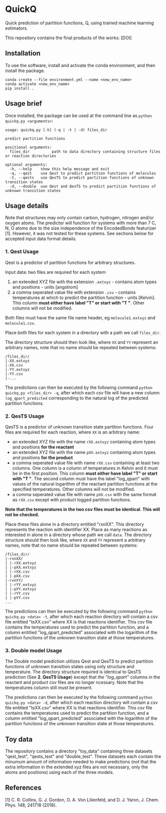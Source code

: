 # QuickQ
Quick prediction of partition functions, Q, using trained machine learning estimators.

This repository contains the final products of the works: [DOI]

## Installation
To use the software, install and activate the conda environment, and then install the package.

```
conda create --file environment.yml --name <new_env_name>
conda activate <new_env_name>
pip install .
```
## Usage brief
Once installed, the package can be used at the command line as `python quickq.py <arguments>`:

```
usage: quickq.py [-h] (-q | -t | -d) files_dir

predict partition functions

positional arguments:
  files_dir          path to data directory containing structure files or reaction directories

optional arguments:
  -h, --help    show this help message and exit
  -q, --qest    use Qest to predict partition functions of molecules
  -t, --qests   use QesTS to predict partition functions of unknown transition states
  -d, --double  use Qest and QesTS to predict partition functions of unknown transition states
```
## Usage details
Note that structures may only contain carbon, hydrogen, nitrogen and/or oxygen atoms. The predictor will function for systems with more than 7 C, N, O atoms due to the size independence of the EncodedBonds featurizer [1]. However, it was not tested for these systems. See sections below for accepted input data format details. 

### 1. Qest Usage

Qest is a predictor of partition functions for arbitrary structures. 

Input data: two files are required for each system
1. an extended XYZ file with the extension `.extxyz` - contains atom types and positions - units [angstrom]
2. a comma seperated value file with extension `.csv` - contains temperatures at which to predict the partition function - units [Kelvin]. This column **must either have label "T" or start with "T "**. Other columns will not be modified.

Both files must have the same file name header, eg `molecule1.extxyz` and `molecule1.csv`.

Place both files for each system in a directory with a path we call `files_dir`.

The directory structure should then look like, where `XX` and `YY` represent an arbitrary names, note that no name should be repeated between systems:
```
/files_dir/
|-XX.extxyz
|-XX.csv
|-YY.extxyz
|-YY.csv
|-...
```

The predictions can then be executed by the following command `python quickq.py <files_dir> -q`, after which each csv file will have a new column `log_qpart_predicted` corresponding to the natural log of the predicted partition functions.

### 2. QesTS Usage
QesTS is a predictor of unknown transition state partition functions. Four files are required for each reaction, where `XX` is an arbitrary name:
- an extended XYZ file with the name `rXX.extxyz` containing atom types and positions **for the reactant**
- an extended XYZ file with the name `pXX.extxyz` containing atom types and positions **for the product**
- a comma seperated value file with name `rXX.csv` containing at least two columns. One column is a column of temperatures in Kelvin and it must be in the first position. This column **must either have label "T" or start with "T "**. The second column must have the label "log_qpart" with values of the natural logarithm of the reactant partition functions at the specified temperatures. Other columns will not be modified.
- a comma seperated value file with name `pXX.csv` with the same format as `rXX.csv` except with product logged partition functions.

**Note that the temperatures in the two csv files must be identical. This will not be checked.**

Place these files alone in a directory entitled "rxnXX". This directory represents the reaction with identifier XX. Place as many reactions as interested in alone in a directory whose path we call `data`.
The directory structure should then look like, where `XX` and `YY` represent a arbitrary names, note that no name should be repeated between systems:
```
/files_dir/
|-rxnXX/
| |-rXX.extxyz
| |-pXX.extxyz
| |-rXX.csv
| |-pXX.csv
|-rxnYY/
| |-rYY.extxyz
| |-pYY.extxyz
| |-rYY.csv
| |-pYY.csv
...
```
The predictions can then be executed by the following command `python quickq.py <data> -t`, after which each reaction directory will contain a csv file entitled "tsXX.csv" where XX is that reactions identifier. This csv file contains the temperatures used to predict the partition function, and a column entitled "log_qpart_predicted" associated with the logarithm of the partition functions of the unknown transition state at those temperatures.

### 3. Double model Usage
The Double model prediction utilizes Qest and QesTS to predict partition functions of unknown transition states using only structure and temperature. The directory structure required is identical to QesTS prediction (See **2. QesTS Usage**) except that _the "log_qpart"_ columns in the reactant and product csv files are no longer ncessary. Note that the temperatures column still must be present.

The predictions can then be executed by the following command `python quickq.py <data> -d`, after which each reaction directory will contain a csv file entitled "tsXX.csv" where XX is that reactions identifier. This csv file contains the temperatures used to predict the partition function, and a column entitled "log_qpart_predicted" associated with the logarithm of the partition functions of the unknown transition state at those temperatures.

## Toy data
The repository contains a directory "toy_data" containing three datasets "qest_test", "qests_test" and "double_test". These datasets each contain the minumum amount of information needed to make predictions (not that the extra information in the extended xyz files are not necessary, only the atoms and positions) using each of the three models.  

## References
[1] C. R. Collins, G. J. Gordon, O. A. Von Lilienfeld, and D. J. Yaron, J. Chem. Phys. 148, 241718 (2018).
